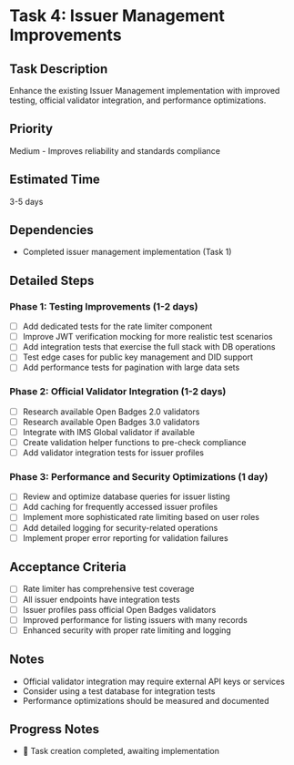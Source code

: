 # Task 4: Issuer Management Improvements

## Task Description
Enhance the existing Issuer Management implementation with improved testing, official validator integration, and performance optimizations.

## Priority
Medium - Improves reliability and standards compliance

## Estimated Time
3-5 days

## Dependencies
- Completed issuer management implementation (Task 1)

## Detailed Steps

### Phase 1: Testing Improvements (1-2 days)
- [ ] Add dedicated tests for the rate limiter component
- [ ] Improve JWT verification mocking for more realistic test scenarios
- [ ] Add integration tests that exercise the full stack with DB operations
- [ ] Test edge cases for public key management and DID support
- [ ] Add performance tests for pagination with large data sets

### Phase 2: Official Validator Integration (1-2 days)
- [ ] Research available Open Badges 2.0 validators
- [ ] Research available Open Badges 3.0 validators
- [ ] Integrate with IMS Global validator if available
- [ ] Create validation helper functions to pre-check compliance
- [ ] Add validator integration tests for issuer profiles

### Phase 3: Performance and Security Optimizations (1 day)
- [ ] Review and optimize database queries for issuer listing
- [ ] Add caching for frequently accessed issuer profiles
- [ ] Implement more sophisticated rate limiting based on user roles
- [ ] Add detailed logging for security-related operations
- [ ] Implement proper error reporting for validation failures

## Acceptance Criteria
- [ ] Rate limiter has comprehensive test coverage
- [ ] All issuer endpoints have integration tests
- [ ] Issuer profiles pass official Open Badges validators
- [ ] Improved performance for listing issuers with many records
- [ ] Enhanced security with proper rate limiting and logging

## Notes
- Official validator integration may require external API keys or services
- Consider using a test database for integration tests
- Performance optimizations should be measured and documented

## Progress Notes
- 🚧 Task creation completed, awaiting implementation 